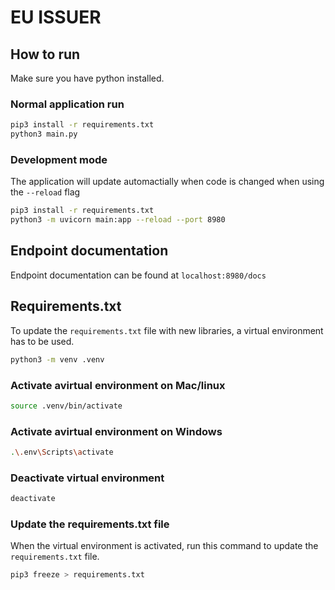 # EU ISSUER

## How to run

Make sure you have python installed.


### Normal application run
```bash
pip3 install -r requirements.txt
python3 main.py
```

### Development mode
The application will update automactially when code is changed when using the ```--reload``` flag
```bash
pip3 install -r requirements.txt
python3 -m uvicorn main:app --reload --port 8980
```

## Endpoint documentation

Endpoint documentation can be found at ```localhost:8980/docs```

## Requirements.txt

To update the ```requirements.txt``` file with new libraries, a virtual environment has to be used.
```bash
python3 -m venv .venv
```
### Activate avirtual environment on Mac/linux
```bash
source .venv/bin/activate
```
### Activate avirtual environment on Windows
```bash
.\.env\Scripts\activate
```
### Deactivate virtual environment
```bash
deactivate
```
### Update the requirements.txt file
When the virtual environment is activated, run this command to update the ```requirements.txt``` file.
```bash
pip3 freeze > requirements.txt
```

